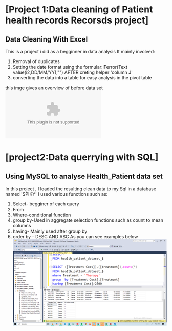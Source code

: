 # [Project 1:Data cleaning of Patient health records Recorsds project]
## Data Cleaning With Excel

This is a project i did as a begginner in data analysis
It mainly involved:

1. Removal of duplicates
2. Setting the date format  using the formular:IFerror(Text value(i2,DD/MM/YY),"") AFTER creting helper 'column J'
3. converting the data into a table for easy analysis in the pivot  table

this imge gives an overview of before data set ![image alt](https://github.com/s-r3/joywawiranjeu/blob/d9acc539775998955291eb97e650902e186d1c2b/health_patient_dataset_.xls)


# [project2:Data querrying with SQL]
## Using MySQL to analyse Health_Patient data set

In this project , I loaded the resulting clean data to my Sql in a database named 'SPIKY'
I used various functions such as:

1. Select- begginer of each query
2. From
3. Where-conditional function
4. group by-Used in aggregate selection  functions such as count to mean columns
5. having- Mainly used after group by
6. order by - DESC AND ASC
As you can see examples below
![image alt](https://github.com/s-r3/joywawiranjeu/blob/596dcc3deed43a499f6931272e9c84584fb95f4f/SQL%20FUNCTION%206..png)








